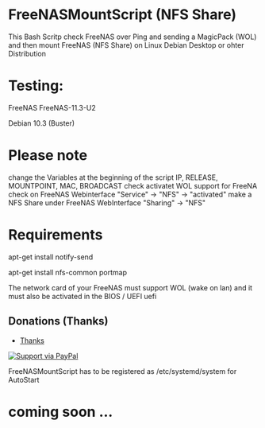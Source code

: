 # FreeNASMountScript (NFS Share)
This Bash Scritp check FreeNAS over Ping and sending a MagicPack (WOL) and then mount FreeNAS (NFS Share) on Linux Debian Desktop or ohter Distribution 

# Testing: 
FreeNAS FreeNAS-11.3-U2

Debian 10.3 (Buster) 

# Please note
change the Variables at the beginning of the script IP, RELEASE, MOUNTPOINT, MAC, BROADCAST
check activatet WOL support for FreeNA
check on FreeNAS Webinterface "Service" -> "NFS" -> "activated"
make a NFS Share under FreeNAS WebInterface "Sharing" -> "NFS"

# Requirements
apt-get install notify-send

apt-get install nfs-common portmap

The network card of your FreeNAS must support WOL (wake on lan) and it must also be activated in the BIOS / UEFI uefi

## Donations (Thanks)

- <a href="https://cdn.rawgit.com/gratipay/gratipay-badge/2.3.0/dist/gratipay.png" target="_blank">Thanks</a> 

[![Support via PayPal](https://cdn.rawgit.com/gratipay/gratipay-badge/2.3.0/dist/gratipay.png)](https://gratipay.com/fvcproductions/)


FreeNASMountScript has to be registered as /etc/systemd/system for AutoStart
# coming soon ...
